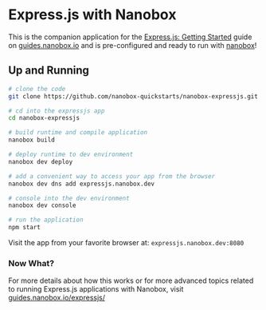 # Express.js with Nanobox
This is the companion application for the [Express.js: Getting Started](https://guides.nanobox.io/expressjs/) guide on [guides.nanobox.io](https://guides.nanobox.io) and is pre-configured and ready to run with [nanobox](https://desktop.nanobox.io/)!

## Up and Running

``` bash
# clone the code
git clone https://github.com/nanobox-quickstarts/nanobox-expressjs.git

# cd into the expressjs app
cd nanobox-expressjs

# build runtime and compile application
nanobox build

# deploy runtime to dev environment
nanobox dev deploy

# add a convenient way to access your app from the browser
nanobox dev dns add expressjs.nanobox.dev

# console into the dev environment
nanobox dev console

# run the application
npm start
```

Visit the app from your favorite browser at: `expressjs.nanobox.dev:8080`

### Now What?
For more details about how this works or for more advanced topics related to running Express.js applications with Nanobox, visit [guides.nanobox.io/expressjs/](https://guides.nanobox.io/expressjs/)
